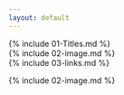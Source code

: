 ```yaml
---
layout: default
---
```


{% include 01-Titles.md %}
<br>
{% include 02-image.md %}
<br>
{% include 03-links.md %}
<br>

{% include 02-image.md %}
